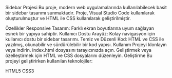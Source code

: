 Sidebar Projesi
Bu proje, modern web uygulamalarında kullanılabilecek basit bir sidebar tasarımı sunmaktadır. Proje, Visual Studio Code kullanılarak oluşturulmuştur ve HTML ile CSS kullanılarak geliştirilmiştir.

Özellikler
Responsive Tasarım: Farklı ekran boyutlarına uyum sağlayan esnek bir yapıya sahiptir.
Kullanıcı Dostu Arayüz: Kolay navigasyon için kullanıcı dostu bir sidebar tasarımı.
Temiz ve Düzenli Kod: HTML ve CSS ile yazılmış, okunabilir ve sürdürülebilir bir kod yapısı.
Kullanım
Projeyi klonlayın veya indirin.
index.html dosyasını tarayıcınızda açın.
Geliştirmek veya özelleştirmek için HTML ve CSS dosyalarını düzenleyin.
Geliştirme
Bu projeyi geliştirirken kullanılan teknolojiler:

HTML5
CSS3
